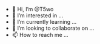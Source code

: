 - 👋 Hi, I’m @T5wo
- 👀 I’m interested in ...
- 🌱 I’m currently learning ...
- 💞️ I’m looking to collaborate on ...
- 📫 How to reach me ...

<!---
T5wo/T5wo is a ✨ special ✨ repository because its `README.md` (this file) appears on your GitHub profile.
You can click the Preview link to take a look at your changes.
--->
